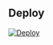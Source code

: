 
## Deploy
[![Deploy](https://www.herokucdn.com/deploy/button.svg)](https://heroku.com/deploy?template=https://github.com/asithgayashan/Z.BOT.V.5)
